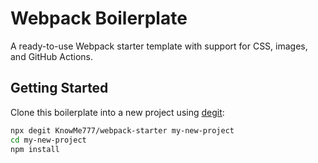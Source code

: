 # Webpack Boilerplate

A ready-to-use Webpack starter template with support for CSS, images, and GitHub Actions.  

## Getting Started

Clone this boilerplate into a new project using [degit](https://github.com/Rich-Harris/degit):

```bash
npx degit KnowMe777/webpack-starter my-new-project
cd my-new-project
npm install
